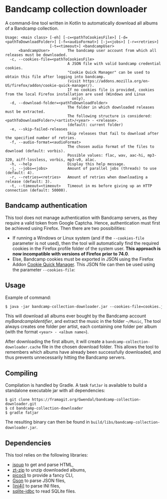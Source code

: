 # Bandcamp collection downloader

A command-line tool written in Kotlin to automatically download all albums of a Bandcamp collection.


```
Usage: <main class> [-eh] [-c=<pathToCookiesFile>] [-d=<pathToDownloadFolder>] [-f=<audioFormat>] [-j=<jobs>] [-r=<retries>]
                    [-t=<timeout>] <bandcampUser>
      <bandcampUser>        The bandcamp user account from which all releases must be downloaded.
  -c, --cookies-file=<pathToCookiesFile>
                            A JSON file with valid bandcamp credential cookies.
                            "Cookie Quick Manager" can be used to obtain this file after logging into bandcamp.
                            (visit https://addons.mozilla.org/en-US/firefox/addon/cookie-quick-manager/).
                            If no cookies file is provided, cookies from the local Firefox installation are used (Windows and Linux
                              only).
  -d, --download-folder=<pathToDownloadFolder>
                            The folder in which downloaded releases must be extracted.
                            The following structure is considered: <pathToDownloadFolder>/<artist>/<year> - <release>.
                            (default: current folder)
  -e, --skip-failed-releases
                            Skip releases that fail to download after the specified number of retries.
  -f, --audio-format=<audioFormat>
                            The chosen audio format of the files to download (default: vorbis).
                            Possible values: flac, wav, aac-hi, mp3-320, aiff-lossless, vorbis, mp3-v0, alac.
  -h, --help                Display this help message.
  -j, --jobs=<jobs>         Amount of parallel jobs (threads) to use (default: 4).
  -r, --retries=<retries>   Amount of retries when downloading a release (default: 3).
  -t, --timeout=<timeout>   Timeout in ms before giving up an HTTP connection (default: 50000).
```

## Bandcamp authentication 

This tool does not manage authentication with Bandcamp servers, as they require a valid token from Google Captcha.
Hence, authentication must first be achieved using Firefox. Then there are two possibilities:
- If running a Windows or Linux system (and if the `--cookies-file` parameter is not used), then the tool will automatically find the required cookies in the Firefox profile folder of the system user. **This approach is now incompatible with versions of Firefox prior to 74.0**.
- Else, Bandcamp cookies must be exported in JSON using the Firefox Addon [Cookie Quick Manager](https://addons.mozilla.org/en-US/firefox/addon/cookie-quick-manager/). 
This JSON file can then be used using the parameter `--cookies-file`:

## Usage

Example of command:

```dtd
$ java -jar bandcamp-collection-downloader.jar --cookies-file=cookies.json --download-folder=~/Music myBandcampIdentifier
```

This will download all albums ever bought by the Bandcamp account *myBandcampIdentifier*, 
and extract the music in the folder `~/Music`, 
The tool always creates one folder per artist, each containing one folder per album (with the format `<year> - <album name>`).

After downloading the first album, it will create a `bandcamp-collection-downloader.cache` file in the chosen download folder.
This allows the tool to remembers which albums have already been successfully downloaded, and thus prevents unnecessarily hitting the Bandcamp servers.

## Compiling

Compilation is handled by Gradle.
A task `fatJar` is available to build a standalone executable jar with all dependencies:  

```
$ git clone https://framagit.org/Gwendal/bandcamp-collection-downloader.git
$ cd bandcamp-collection-downloader
$ gradle fatjar
```

The resulting binary can then be found in `build/libs/bandcamp-collection-downloader.jar`.

## Dependencies
 
 This tool relies on the following libraries:
 - [jsoup](https://jsoup.org/) to get and parse HTML,
 - [zt-zip](https://github.com/zeroturnaround/zt-zip) to unzip downloaded albums,
 - [picocli](https://picocli.info/) to provide a fancy CLI,
 - [Gson](https://github.com/google/gson) to parse JSON files,
 - [[ini4j]](http://ini4j.sourceforge.net/) to parse INI files,
 - [sqlite-jdbc](https://github.com/xerial/sqlite-jdbc) to read SQLite files.

